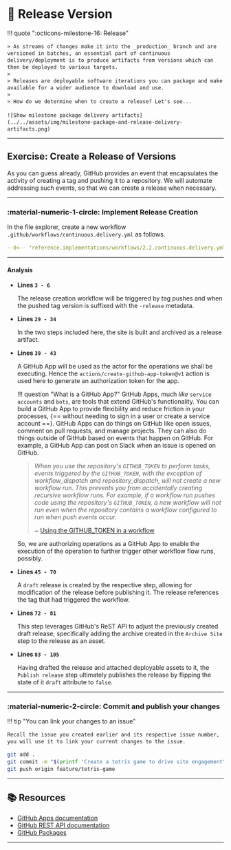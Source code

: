 # :test_tube: Release Version

<!-- markdownlint-disable MD046 -->

!!! quote ":octicons-milestone-16: Release"

    > As streams of changes make it into the _production_ branch and are versioned in batches, an essential part of continuous delivery/deployment is to produce artifacts from versions which can then be deployed to various targets.
    >
    > Releases are deployable software iterations you can package and make available for a wider audience to download and use.
    >
    > How do we determine when to create a release? Let's see...

    ![Show milestone package delivery artifacts](../../assets/img/milestone-package-and-release-delivery-artifacts.png)

---

## Exercise: Create a Release of Versions

As you can guess already, GitHub provides an event that encapsulates the activity of creating a tag and pushing it to a repository. We will automate addressing such events, so that we can create a release when necessary.

---

### **:material-numeric-1-circle: Implement Release Creation**

In the file explorer, create a new workflow `.github/workflows/continuous.delivery.yml` as follows.

```yaml title=".github/workflows/continuous.delivery.yml" linenums="1" hl_lines="3-6 29-34 39-43 45-70 72-81 83-105"
--8<-- "reference.implementations/workflows/2.2.continuous.delivery.yml"
```

---

#### Analysis

- **Lines `3 - 6`**

    The release creation workflow will be triggered by tag pushes and when the pushed tag version is suffixed with the `-release` metadata.

- **Lines `29 - 34`**

    In the two steps included here, the site is built and archived as a release artifact.

- **Lines `39 - 43`**

    A GitHub App will be used as the actor for the operations we shall be executing. Hence the `actions/create-github-app-token@v1` action is used here to generate an authorization token for the app.

    !!! question "What is a GitHub App?"
        GitHub Apps, much _like_ `service accounts` and `bots`, are tools that extend GitHub's functionality. You can build a GitHub App to provide flexibility and reduce friction in your processes, {== without needing to sign in a user or create a service account ==}. GitHub Apps can do things on GitHub like open issues, comment on pull requests, and manage projects. They can also do things outside of GitHub based on events that happen on GitHub. For example, a GitHub App can post on Slack when an issue is opened on GitHub.

    > _When you use the repository's `GITHUB_TOKEN` to perform tasks, events triggered by the `GITHUB_TOKEN`, with the exception of workflow_dispatch and repository_dispatch, will not create a new workflow run. This prevents you from accidentally creating recursive workflow runs. For example, if a workflow run pushes code using the repository's `GITHUB_TOKEN`, a new workflow will not run even when the repository contains a workflow configured to run when push events occur._
    >
    > ~ [Using the GITHUB_TOKEN in a workflow](https://docs.github.com/en/actions/security-guides/automatic-token-authentication#using-the-github_token-in-a-workflow)

    So, we are authorizing operations as a GitHub App to enable the execution of the operation to further trigger other workflow flow runs, possibly.

- **Lines `45 - 70`**

    A `draft` release is created by the respective step, allowing for modification of the release before publishing it. The release references the tag that had triggered the workflow.

- **Lines `72 - 81`**

    This step leverages GitHub's ReST API to adjust the previously created draft release, specifically adding the archive created in the `Archive Site` step to the release as an asset.

- **Lines `83 - 105`**

    Having drafted the release and attached deployable assets to it, the `Publish release` step ultimately publishes the release by flipping the state of it `draft` attribute to `false`.

---

### **:material-numeric-2-circle: Commit and publish your changes**

!!! tip "You can link your changes to an issue"

    Recall the issue you created earlier and its respective issue number, you will use it to link your current changes to the issue.

```bash linenums="1"
git add .
git commit -m "$(printf 'Create a tetris game to drive site engagement\n\n-Implement release automation\n\n- Resolves #<ISSUE-NUMBER>')"
git push origin feature/tetris-game
```

---

## 📚 Resources

- [GitHub Apps documentation](https://docs.github.com/en/apps)
- [GitHub REST API documentation](https://docs.github.com/en/rest?apiVersion=2022-11-28)
- [GitHub Packages](https://docs.github.com/en/packages/guides/about-github-container-registry)

---
